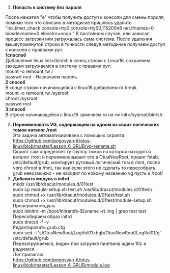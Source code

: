 1.  **Попасть в систему без пароля**

После нажатия "e" чтобы получить доступ к консоли для смены пороля, помимо того что описано в методиске пришлось удалить "no_timer_check console=tty0 console=ttyS0,115200n8 net.ifnames=0 biosdevname=0 elevator=noop " В противном случае, или зависал процесс загрузки или загружалась сама система. После удаления вышеупомянутой строки в точности следуя методичке получаем доступ к консоли с праввами рут. <br/> 
**1споспоб** <br/>
Добавление  linux init=/bin/sh в конец строки с Linux16, сохраняем заходим загружаемся в систему c правами рут:<br/>
mount -o remount,rw / <br/>
passwd root - Назначаем пароль. <br/>
**2 способ** <br/>
В конце строки начинающейся с linux16 добавляем rd.break <br/>
mount -o remount,rw /sysroot <br/>
chroot /sysroot <br/>
passwd root <br/>
**3 способ** <br/>
В строке начинающейся с linux16 заменяем ro на rw init=/sysroot/bin/sh <br/>


2. **Переименовать VG, содержащем на одном из своих логических томов каталог /root** <br/>
Эта задача автоматизирована с помощью скрипта:<br/>
https://github.com/pogosyan-it/otus-linux/blob/master/Lesson_6_GRUB/vg-rename.sh<br/>
Скрипт сам определяет ту группу томов на которой находится каталог /root и переименовывает его в OtusNewRoot, правит fstab, /etc/default/grub, монтирует рутовый логический том в  /mnt, после чего chroot в /mnt, так как если этого не сделать то пересобрать grub  невозможно - не находит по новому названию vg пусть к  /root/<br/>
3. **Добавить модуль в initrd** <br/>
mkdir /usr/lib/dracut/modules.d/01test <br/>
sudo cp module-setup.sh test.sh /usr/lib/dracut/modules.d/01test/ <br/>
sudo chmod +x /usr/lib/dracut/modules.d/01test/test.sh <br/>
sudo chmod +x /usr/lib/dracut/modules.d/01test/module-setup.sh<br/> 
Проверяем модуль <br/> 
sudo lsinitrd -m /boot/initramfs-$(uname -r).img | grep test
test <br/>
Пересобираем образ initrd <br/>
sudo dracut -f -v <br/>
Редактировать grub.cfg  <br/>
sudo sed -i 's/OtusNewRoot\/LogVol01 rhgb/OtusNewRoot\/LogVol01/g' /etc/default/grub <br/>
Перезагружаемся, видим при загрузке пингвина ждем 10с и радуемся.<br/>
Лог прилагаю<br/>
https://github.com/pogosyan-it/otus-linux/blob/master/Lesson_6_GRUB/module.log

    






